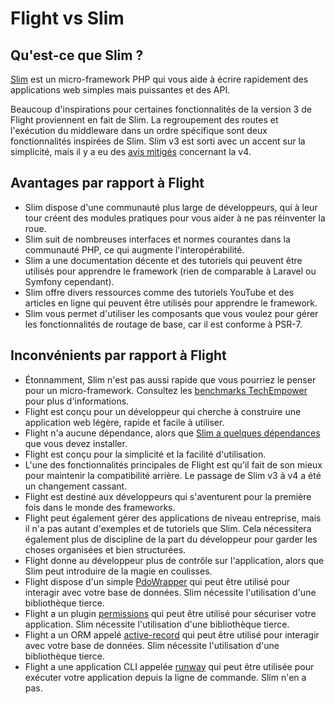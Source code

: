 # Flight vs Slim

## Qu'est-ce que Slim ?
[Slim](https://slimframework.com) est un micro-framework PHP qui vous aide à écrire rapidement des applications web simples mais puissantes et des API.

Beaucoup d'inspirations pour certaines fonctionnalités de la version 3 de Flight proviennent en fait de Slim. La regroupement des routes et l'exécution du middleware dans un ordre spécifique sont deux fonctionnalités inspirées de Slim. Slim v3 est sorti avec un accent sur la simplicité, mais il y a eu des [avis mitigés](https://github.com/slimphp/Slim/issues/2770) concernant la v4.

## Avantages par rapport à Flight

- Slim dispose d'une communauté plus large de développeurs, qui à leur tour créent des modules pratiques pour vous aider à ne pas réinventer la roue.
- Slim suit de nombreuses interfaces et normes courantes dans la communauté PHP, ce qui augmente l'interopérabilité.
- Slim a une documentation décente et des tutoriels qui peuvent être utilisés pour apprendre le framework (rien de comparable à Laravel ou Symfony cependant).
- Slim offre divers ressources comme des tutoriels YouTube et des articles en ligne qui peuvent être utilisés pour apprendre le framework.
- Slim vous permet d'utiliser les composants que vous voulez pour gérer les fonctionnalités de routage de base, car il est conforme à PSR-7.

## Inconvénients par rapport à Flight

- Étonnamment, Slim n'est pas aussi rapide que vous pourriez le penser pour un micro-framework. Consultez les 
  [benchmarks TechEmpower](https://www.techempower.com/benchmarks/#hw=ph&test=fortune&section=data-r22&l=zik073-cn3) 
  pour plus d'informations.
- Flight est conçu pour un développeur qui cherche à construire une application web légère, rapide et facile à utiliser.
- Flight n'a aucune dépendance, alors que [Slim a quelques dépendances](https://github.com/slimphp/Slim/blob/4.x/composer.json) que vous devez installer.
- Flight est conçu pour la simplicité et la facilité d'utilisation.
- L'une des fonctionnalités principales de Flight est qu'il fait de son mieux pour maintenir la compatibilité arrière. Le passage de Slim v3 à v4 a été un changement cassant.
- Flight est destiné aux développeurs qui s'aventurent pour la première fois dans le monde des frameworks.
- Flight peut également gérer des applications de niveau entreprise, mais il n'a pas autant d'exemples et de tutoriels que Slim.
  Cela nécessitera également plus de discipline de la part du développeur pour garder les choses organisées et bien structurées.
- Flight donne au développeur plus de contrôle sur l'application, alors que Slim peut introduire de la magie en coulisses.
- Flight dispose d'un simple [PdoWrapper](/learn/pdo-wrapper) qui peut être utilisé pour interagir avec votre base de données. Slim nécessite l'utilisation d'une bibliothèque tierce.
- Flight a un plugin [permissions](/awesome-plugins/permissions) qui peut être utilisé pour sécuriser votre application. Slim nécessite l'utilisation d'une bibliothèque tierce.
- Flight a un ORM appelé [active-record](/awesome-plugins/active-record) qui peut être utilisé pour interagir avec votre base de données. Slim nécessite l'utilisation d'une bibliothèque tierce.
- Flight a une application CLI appelée [runway](/awesome-plugins/runway) qui peut être utilisée pour exécuter votre application depuis la ligne de commande. Slim n'en a pas.